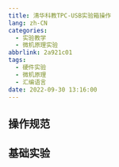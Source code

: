 ```yaml
---
title: 清华科教TPC-USB实验箱操作
lang: zh-CN
categories:
  - 实验教学
  - 微机原理实验
abbrlink: 2a921c01
tags:
  - 硬件实验
  - 微机原理
  - 汇编语言
date: 2022-09-30 13:16:00
---
```


## 操作规范

## 基础实验
